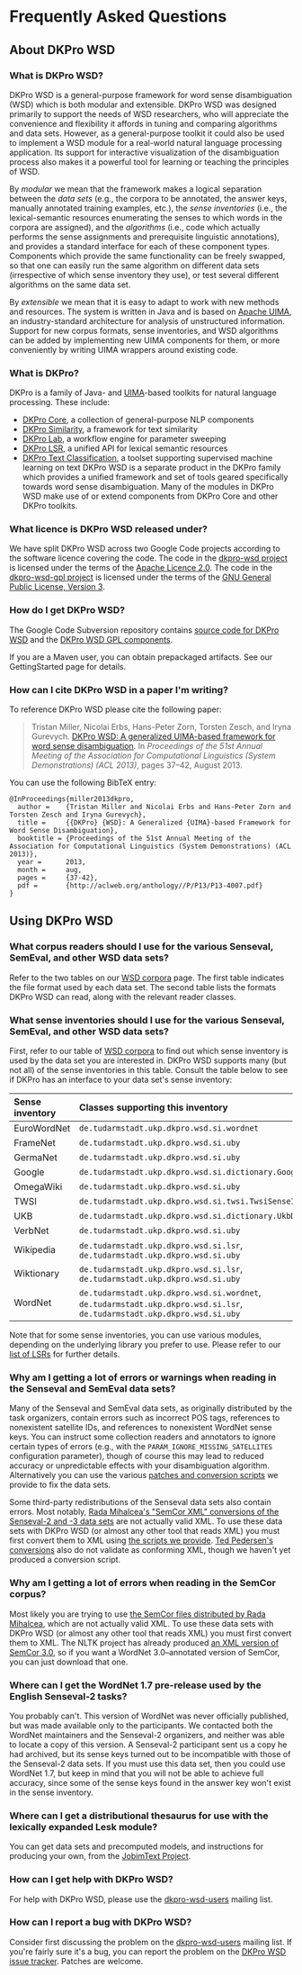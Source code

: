 # Frequently Asked Questions #



## About DKPro WSD ##

### What is DKPro WSD? ###

DKPro WSD is a general-purpose framework for word sense disambiguation (WSD) which is both modular and extensible.  DKPro WSD was designed primarily to support the needs of WSD researchers, who will appreciate the convenience and flexibility it affords in tuning and comparing algorithms and data sets.  However, as a general-purpose toolkit it could also be used to implement a WSD module for a real-world natural language processing application.  Its support for interactive visualization of the disambiguation process also makes it a powerful tool for learning or teaching the principles of WSD.

By _modular_ we mean that the framework makes a logical separation between the _data sets_ (e.g., the corpora to be annotated, the answer keys, manually annotated training examples, etc.), the _sense inventories_ (i.e., the lexical-semantic resources enumerating the senses to which words in the corpora are assigned), and the _algorithms_ (i.e., code which actually performs the sense assignments and prerequisite linguistic annotations), and provides a standard interface for each of these component types.  Components which provide the same functionality can be freely swapped, so that one can easily run the same algorithm on different data sets (irrespective of which sense inventory they use), or test several different algorithms on the same data set.

By _extensible_ we mean that it is easy to adapt to work with new methods and resources.  The system is written in Java and is based on [Apache UIMA](https://uima.apache.org/), an industry-standard architecture for analysis of unstructured information.  Support for new corpus formats, sense inventories, and WSD algorithms can be added by implementing new UIMA components for them, or more conveniently by writing UIMA wrappers around existing code.

### What is DKPro? ###

DKPro is a family of Java- and [UIMA](https://uima.apache.org/)-based toolkits for natural language processing.  These include:
  * [DKPro Core](https://code.google.com/p/dkpro-core-asl/), a collection of general-purpose NLP components
  * [DKPro Similarity](https://code.google.com/p/dkpro-similarity-asl/), a framework for text similarity
  * [DKPro Lab](https://code.google.com/p/dkpro-lab/), a workflow engine for parameter sweeping
  * [DKPro LSR](https://code.google.com/p/dkpro-lsr/), a unified API for lexical semantic resources
  * [DKPro Text Classification](https://code.google.com/p/dkpro-tc/), a toolset supporting supervised machine learning on text
DKPro WSD is a separate product in the DKPro family which provides a unified framework and set of tools geared specifically towards word sense disambiguation.  Many of the modules in DKPro WSD make use of or extend components from DKPro Core and other DKPro toolkits.

### What licence is DKPro WSD released under? ###

We have split DKPro WSD across two Google Code projects according to the software licence covering the code.  The code in the [dkpro-wsd project](https://code.google.com/p/dkpro-wsd/) is licensed under the terms of the [Apache Licence 2.0](http://www.apache.org/licenses/LICENSE-2.0).  The code in the [dkpro-wsd-gpl project](https://code.google.com/p/dkpro-wsd-gpl/) is licensed under the terms of the [GNU General Public License, Version 3](https://www.gnu.org/licenses/gpl.html).

### How do I get DKPro WSD? ###

The Google Code Subversion repository contains [source code for DKPro WSD](https://code.google.com/p/dkpro-wsd/source/checkout) and the [DKPro WSD GPL components](https://code.google.com/p/dkpro-wsd-gpl/source/checkout).

If you are a Maven user, you can obtain prepackaged artifacts.  See our GettingStarted page for details.

### How can I cite DKPro WSD in a paper I'm writing? ###

To reference DKPro WSD please cite the following paper:

> Tristan Miller, Nicolai Erbs, Hans-Peter Zorn, Torsten Zesch, and Iryna Gurevych. [DKPro WSD: A generalized UIMA-based framework for word sense disambiguation](http://aclweb.org/anthology//P/P13/P13-4007.pdf). In _Proceedings of the 51st Annual Meeting of the Association for Computational Linguistics (System Demonstrations) (ACL 2013)_, pages 37–42, August 2013.

You can use the following BibTeX entry:
```
@InProceedings{miller2013dkpro,
  author =    {Tristan Miller and Nicolai Erbs and Hans-Peter Zorn and Torsten Zesch and Iryna Gurevych},
  title =     {{DKPro} {WSD}: A Generalized {UIMA}-based Framework for Word Sense Disambiguation},
  booktitle = {Proceedings of the 51st Annual Meeting of the Association for Computational Linguistics (System Demonstrations) (ACL 2013)},
  year =      2013,
  month =     aug,
  pages =     {37-42},
  pdf =       {http://aclweb.org/anthology//P/P13/P13-4007.pdf}
}
```

## Using DKPro WSD ##

### What corpus readers should I use for the various Senseval, SemEval, and other WSD data sets? ###

Refer to the two tables on our [WSD corpora](WSDCorpora.md) page.  The first table indicates the file format used by each data set.  The second table lists the formats DKPro WSD can read, along with the relevant reader classes.

### What sense inventories should I use for the various Senseval, SemEval, and other WSD data sets? ###

First, refer to our table of [WSD corpora](WSDCorpora.md) to find out which sense inventory is used by the data set you are interested in.  DKPro WSD supports many (but not all) of the sense inventories in this table.  Consult the table below to see if DKPro has an interface to your data set's sense inventory:

| **Sense inventory** | **Classes supporting this inventory** |
|:--------------------|:--------------------------------------|
| EuroWordNet | `de.tudarmstadt.ukp.dkpro.wsd.si.wordnet` |
| FrameNet | `de.tudarmstadt.ukp.dkpro.wsd.si.uby` |
| GermaNet | `de.tudarmstadt.ukp.dkpro.wsd.si.uby` |
| Google | `de.tudarmstadt.ukp.dkpro.wsd.si.dictionary.GoogleDictionaryInventory` |
| OmegaWiki | `de.tudarmstadt.ukp.dkpro.wsd.si.uby` |
| TWSI | `de.tudarmstadt.ukp.dkpro.wsd.si.twsi.TwsiSenseInventory` |
| UKB | `de.tudarmstadt.ukp.dkpro.wsd.si.dictionary.UkbDictionaryInventory` |
| VerbNet | `de.tudarmstadt.ukp.dkpro.wsd.si.uby` |
| Wikipedia | `de.tudarmstadt.ukp.dkpro.wsd.si.lsr`, `de.tudarmstadt.ukp.dkpro.wsd.si.uby` |
| Wiktionary | `de.tudarmstadt.ukp.dkpro.wsd.si.lsr`, `de.tudarmstadt.ukp.dkpro.wsd.si.uby` |
| WordNet | `de.tudarmstadt.ukp.dkpro.wsd.si.wordnet`, `de.tudarmstadt.ukp.dkpro.wsd.si.lsr`, `de.tudarmstadt.ukp.dkpro.wsd.si.uby` |

Note that for some sense inventories, you can use various modules, depending on the underlying library you prefer to use. Please refer to our [list of LSRs](LSRs.md) for further details.

### Why am I getting a lot of errors or warnings when reading in the Senseval and SemEval data sets? ###

Many of the Senseval and SemEval data sets, as originally distributed by the task organizers, contain errors such as incorrect POS tags, references to nonexistent satellite IDs, and references to nonexistent WordNet sense keys.  You can instruct some collection readers and annotators to ignore certain types of errors (e.g., with the `PARAM_IGNORE_MISSING_SATELLITES` configuration parameter), though of course this may lead to reduced accuracy or unpredictable effects with your disambiguation algorithm.  Alternatively you can use the various [patches and conversion scripts](https://code.google.com/p/dkpro-wsd/source/browse/#svn%2Ftrunk%2Fde.tudarmstadt.ukp.dkpro.wsd.senseval%2Fsrc%2Fmain%2Fresources) we provide to fix the data sets.

Some third-party redistributions of the Senseval data sets also contain errors.  Most notably, [Rada Mihalcea's "SemCor XML" conversions of the Senseval-2 and -3 data sets](http://www.cse.unt.edu/~rada/downloads.html#sensevalsemcor) are not actually valid XML.  To use these data sets with DKPro WSD (or almost any other tool that reads XML) you must first convert them to XML using [the scripts we provide](https://code.google.com/p/dkpro-wsd/source/browse/#svn%2Ftrunk%2Fde.tudarmstadt.ukp.dkpro.wsd.senseval%2Fsrc%2Fmain%2Fresources).  [Ted Pedersen's conversions](http://www.d.umn.edu/~tpederse/data.html) also do not validate as conforming XML, though we haven't yet produced a conversion script.

### Why am I getting a lot of errors when reading in the SemCor corpus? ###

Most likely you are trying to use [the SemCor files distributed by Rada Mihalcea](http://www.cse.unt.edu/~rada/downloads.html#semcor), which are not actually valid XML.  To use these data sets with DKPro WSD (or almost any other tool that reads XML) you must first convert them to XML.  The NLTK project has already produced [an XML version of SemCor 3.0](http://nltk.github.com/nltk_data/packages/corpora/semcor.zip), so if you want a WordNet 3.0–annotated version of SemCor, you can just download that one.

### Where can I get the WordNet 1.7 pre-release used by the English Senseval-2 tasks? ###

You probably can't.  This version of WordNet was never officially published, but was made available only to the participants.  We contacted both the WordNet maintainers and the Senseval-2 organizers, and neither was able to locate a copy of this version.  A Senseval-2 participant sent us a copy he had archived, but its sense keys turned out to be incompatible with those of the Senseval-2 data sets.  If you must use this data set, then you could use WordNet 1.7, but keep in mind that you will not be able to achieve full accuracy, since some of the sense keys found in the answer key won't exist in the sense inventory.

### Where can I get a distributional thesaurus for use with the lexically expanded Lesk module? ###

You can get data sets and precomputed models, and instructions for producing your own, from the [JobimText Project](http://sourceforge.net/p/jobimtext/wiki/Home/).

### How can I get help with DKPro WSD? ###

For help with DKPro WSD, please use the [dkpro-wsd-users](http://groups.google.com/group/dkpro-wsd-users) mailing list.

### How can I report a bug with DKPro WSD? ###

Consider first discussing the problem on the [dkpro-wsd-users](http://groups.google.com/group/dkpro-wsd-users) mailing list.  If you're fairly sure it's a bug, you can report the problem on the [DKPro WSD issue tracker](https://code.google.com/p/dkpro-wsd/issues/list).  Patches are welcome.